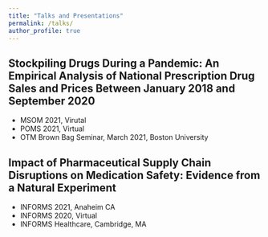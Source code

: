 ```yaml
---
title: "Talks and Presentations"
permalink: /talks/
author_profile: true
---
```


## Stockpiling Drugs During a Pandemic: An Empirical Analysis of National Prescription Drug Sales and Prices Between January 2018 and September 2020
- MSOM 2021, Virutal
- POMS 2021, Virtual
- OTM Brown Bag Seminar, March 2021, Boston University

## Impact of Pharmaceutical Supply Chain Disruptions on Medication Safety: Evidence from a Natural Experiment
- INFORMS 2021, Anaheim CA
- INFORMS 2020, Virtual
- INFORMS Healthcare, Cambridge, MA
